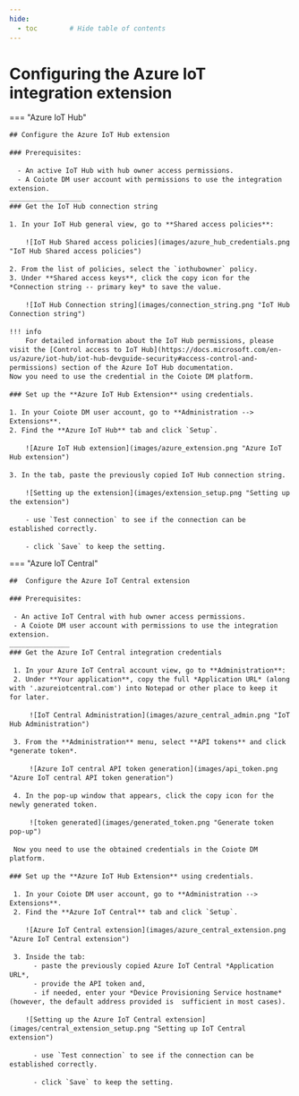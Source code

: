 ```yaml
---
hide:
  - toc        # Hide table of contents
---
```


# Configuring the Azure IoT integration extension

=== "Azure IoT Hub"

    ## Configure the Azure IoT Hub extension

    ### Prerequisites:

      - An active IoT Hub with hub owner access permissions.
      - A Coiote DM user account with permissions to use the integration extension.
    __________________
    ### Get the IoT Hub connection string

    1. In your IoT Hub general view, go to **Shared access policies**:

        ![IoT Hub Shared access policies](images/azure_hub_credentials.png "IoT Hub Shared access policies")

    2. From the list of policies, select the `iothubowner` policy.
    3. Under **Shared access keys**, click the copy icon for the *Connection string -- primary key* to save the value.

        ![IoT Hub Connection string](images/connection_string.png "IoT Hub Connection string")

    !!! info
        For detailed information about the IoT Hub permissions, please visit the [Control access to IoT Hub](https://docs.microsoft.com/en-us/azure/iot-hub/iot-hub-devguide-security#access-control-and-permissions) section of the Azure IoT Hub documentation.
    Now you need to use the credential in the Coiote DM platform.

    ### Set up the **Azure IoT Hub Extension** using credentials.  

    1. In your Coiote DM user account, go to **Administration --> Extensions**.
    2. Find the **Azure IoT Hub** tab and click `Setup`.

        ![Azure IoT Hub extension](images/azure_extension.png "Azure IoT Hub extension")

    3. In the tab, paste the previously copied IoT Hub connection string.

        ![Setting up the extension](images/extension_setup.png "Setting up the extension")

        - use `Test connection` to see if the connection can be established correctly.

        - click `Save` to keep the setting.

=== "Azure IoT Central"

    ##  Configure the Azure IoT Central extension

    ### Prerequisites:

     - An active IoT Central with hub owner access permissions.
     - A Coiote DM user account with permissions to use the integration extension.
    _______________
    ### Get the Azure IoT Central integration credentials

     1. In your Azure IoT Central account view, go to **Administration**:
     2. Under **Your application**, copy the full *Application URL* (along with '.azureiotcentral.com') into Notepad or other place to keep it for later.

         ![IoT Central Administration](images/azure_central_admin.png "IoT Hub Administration")

     3. From the **Administration** menu, select **API tokens** and click *generate token*.

         ![Azure IoT central API token generation](images/api_token.png "Azure IoT central API token generation")

     4. In the pop-up window that appears, click the copy icon for the newly generated token.

         ![token generated](images/generated_token.png "Generate token pop-up")

     Now you need to use the obtained credentials in the Coiote DM platform.

    ### Set up the **Azure IoT Hub Extension** using credentials.  

     1. In your Coiote DM user account, go to **Administration --> Extensions**.
     2. Find the **Azure IoT Central** tab and click `Setup`.

        ![Azure IoT Central extension](images/azure_central_extension.png "Azure IoT Central extension")

     3. Inside the tab:
          - paste the previously copied Azure IoT Central *Application URL*,
          - provide the API token and,
          - if needed, enter your *Device Provisioning Service hostname* (however, the default address provided is  sufficient in most cases).

        ![Setting up the Azure IoT Central extension](images/central_extension_setup.png "Setting up IoT Central extension")

          - use `Test connection` to see if the connection can be established correctly.

          - click `Save` to keep the setting.
